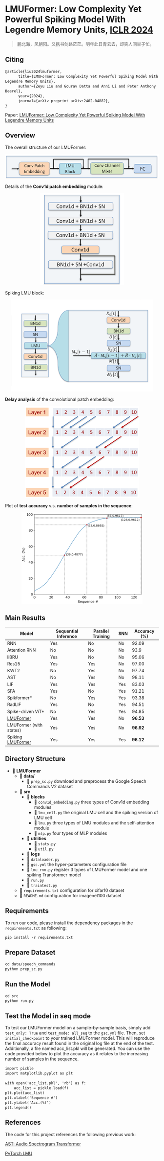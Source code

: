 # LMUFormer: Low Complexity Yet Powerful Spiking Model With Legendre Memory Units, [ICLR 2024](https://openreview.net/forum?id=oEF7qExD9F&referrer=%5BAuthor%20Console%5D(%2Fgroup%3Fid%3DICLR.cc%2F2024%2FConference%2FAuthors%23your-submissions))

> 鹏北海，凤朝阳。又携书剑路茫茫。明年此日青云去，却笑人间举子忙。


## Citing
```
@article{liu2024lmuformer,
      title={LMUFormer: Low Complexity Yet Powerful Spiking Model With Legendre Memory Units}, 
      author={Zeyu Liu and Gourav Datta and Anni Li and Peter Anthony Beerel},
      year={2024},
      journal={arXiv preprint arXiv:2402.04882},
}
```

Paper: [LMUFormer: Low Complexity Yet Powerful Spiking Model With Legendre Memory Units](https://arxiv.org/abs/2402.04882)

## Overview
The overall structure of our LMUFormer:

<p align="center">
  <img src="figs/overall_LMU.png" alt="figs/overall_LMU.png" height="80px"/>
</p>

Details of the **Conv1d patch embedding** module:
<p align="center">
  <img src="figs/convPE.png" alt="figs/convPE.png" height="300px"/>

Spiking LMU block:
<p align="center">
  <img src="figs/LMU_block.png" alt="figs/LMU_block.png" height="300px"/>
</p>

**Delay analysis** of the convolutional patch embedding:
<p align="center">
  <img src="figs/delay.png" alt="figs/delay.png" height="300px"/>
</p>

Plot of **test accuracy** v.s. **number of samples in the sequence**:
<p align="center">  
  <img src="figs/acc_seq.png" alt="figs/acc_seq.png" height="300px"/>
</p>

## Main Results
| Model                     | Sequential Inference | Parallel Training | SNN | Accuracy (%) |
|---------------------------|----------------------|-------------------|-----|--------------|
| RNN                   | Yes                  | No                | No  | 92.09        |
| Attention RNN         | No                   | No                | No  | 93.9         |
| liBRU                | Yes                  | No                | No  | 95.06        |
| Res15                | Yes                  | Yes               | No  | 97.00        |
| KWT2                 | No                   | Yes               | No  | 97.74        |
| AST                   | No                   | Yes               | No  | 98.11        |
| LIF                  | Yes                  | Yes               | Yes | 83.03        |
| SFA                | Yes                  | No                | Yes | 91.21        |
| Spikformer*         | No                   | Yes               | Yes | 93.38        |
| RadLIF               | Yes                  | No                | Yes | 94.51        |
| Spike-driven ViT*     | No                   | Yes               | Yes | 94.85        |
| [LMUFormer](https://drive.google.com/file/d/137r69jQn3RY5naCEMMSXR77bgzGTYMkY/view?usp=sharing)                 | Yes                  | Yes               | No  | **96.53**    |
| LMUFormer (with states)   | Yes                  | Yes               | No  | **96.92**    |
| [Spiking LMUFormer](https://drive.google.com/file/d/1StKHvOHJdHKZAtIjewCpS2f7P3TWN1mi/view?usp=sharing)         | Yes                  | Yes               | Yes | **96.12**    |



## Directory Structure

- 📂 **LMUFormer**
    - 📂 **data/**
        - 📜 `prep_sc.py` download and preprocess the Google Speech Commands V2 dataset
    - 📂 **src**
        - 📂 **blocks**
            - 📜 `conv1d_embedding.py` three types of Conv1d embedding modules
            - 📜 `lmu_cell.py` the original LMU cell and the spiking version of LMU cell
            - 📜 `lmu.py` three types of LMU modules and the self-attention module
            - 📜 `mlp.py` four types of MLP modules 
        - 📂 **utilities**
            - 📜 `stats.py` 
            - 📜 `util.py` 
        - 📂 **logs**
        - 📜 `dataloader.py` 
        - 📜 `gsc.yml` the hyper-patameters configuration file
        - 📜 `lmu_rnn.py` register 3 types of LMUFormer model and one spiking Transformer model
        - 📜 `run.py`
        - 📜 `traintest.py` 
    - 📜 `requirements.txt` configuration for cifar10 dataset
    - 📜 `README.md` configuration for imagenet100 dataset


## Requirements

To run our code, please install the dependency packages in the `requirements.txt` as following:
```
pip install -r requirements.txt
```

## Prepare Dataset
```
cd data/speech_commands
python prep_sc.py
```

## Run the Model
```
cd src
python run.py
```

## Test the Model in seq mode
To test our LMUFormer model on a sample-by-sample basis, simply add `test_only: True` and `test_mode: all_seq` to the `gsc.yml` file. Then, set `initial_checkpoint` to your trained LMUFormer model. This will reproduce the final accuracy result found in the original log file at the end of the test. Additionally, a file named acc_list.pkl will be generated. You can use the code provided below to plot the accuracy as it relates to the increasing number of samples in the sequence.
```
import pickle
import matplotlib.pyplot as plt

with open('acc_list.pkl', 'rb') as f:
    acc_list = pickle.load(f)
plt.plot(acc_list)
plt.xlabel('Sequence #')
plt.ylabel('Acc.(%)')
plt.legend()
```

## References
The code for this project references the following previous work:

[AST: Audio Spectrogram Transformer](https://github.com/YuanGongND/ast)

[PyTorch LMU](https://github.com/hrshtv/pytorch-lmu)